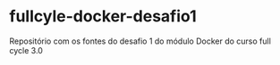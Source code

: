 # fullcyle-docker-desafio1
Repositório com os fontes do desafio 1 do módulo Docker do curso full cycle 3.0
